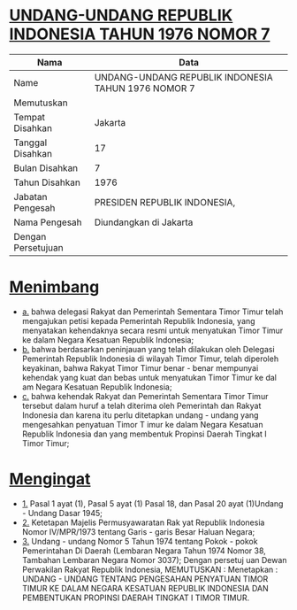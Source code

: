 # [UNDANG-UNDANG REPUBLIK INDONESIA TAHUN 1976 NOMOR 7](http://example.org/legal/document/uu/1976/7)

| Nama | Data |
| ------ | ----- |
|Name|UNDANG-UNDANG REPUBLIK INDONESIA TAHUN 1976 NOMOR 7|
|Memutuskan||
|Tempat Disahkan|Jakarta|
|Tanggal Disahkan|17|
|Bulan Disahkan|7|
|Tahun Disahkan|1976|
|Jabatan Pengesah|PRESIDEN REPUBLIK INDONESIA,|
|Nama Pengesah|Diundangkan di Jakarta|
|Dengan Persetujuan||
# [Menimbang](http://example.org/legal/document/uu/1976/7/menimbang)

* [a.](http://example.org/legal/document/uu/1976/7/menimbang/point/a) bahwa delegasi Rakyat dan Pemerintah Sementara Timor Timur telah mengajukan petisi kepada Pemerintah Republik Indonesia, yang menyatakan kehendaknya secara resmi untuk menyatukan Timor Timur ke dalam Negara Kesatuan Republik Indonesia;
* [b.](http://example.org/legal/document/uu/1976/7/menimbang/point/b) bahwa berdasarkan peninjauan yang telah dilakukan oleh Delegasi Pemerintah Republik Indonesia di wilayah Timor Timur, telah diperoleh keyakinan, bahwa Rakyat Timor Timur benar - benar mempunyai kehendak yang kuat dan bebas untuk menyatukan Timor Timur ke dal am Negara Kesatuan Republik Indonesia;
* [c.](http://example.org/legal/document/uu/1976/7/menimbang/point/c) bahwa kehendak Rakyat dan Pemerintah Sementara Timor Timur tersebut dalam huruf a telah diterima oleh Pemerintah dan Rakyat Indonesia dan karena itu perlu ditetapkan undang - undang yang mengesahkan penyatuan Timor T imur ke dalam Negara Kesatuan Republik Indonesia dan yang membentuk Propinsi Daerah Tingkat I Timor Timur;
# [Mengingat](http://example.org/legal/document/uu/1976/7/mengingat)

* [1.](http://example.org/legal/document/uu/1976/7/mengingat/point/0001) Pasal 1 ayat (1), Pasal 5 ayat (1) Pasal 18, dan Pasal 20 ayat (1)Undang - Undang Dasar 1945;
* [2.](http://example.org/legal/document/uu/1976/7/mengingat/point/0002) Ketetapan Majelis Permusyawaratan Rak yat Republik Indonesia Nomor IV/MPR/1973 tentang Garis - garis Besar Haluan Negara;
* [3.](http://example.org/legal/document/uu/1976/7/mengingat/point/0003) Undang - undang Nomor 5 Tahun 1974 tentang Pokok - pokok Pemerintahan Di Daerah (Lembaran Negara Tahun 1974 Nomor 38, Tambahan Lembaran Negara Nomor 3037); Dengan persetuj uan Dewan Perwakilan Rakyat Republik Indonesia, MEMUTUSKAN : Menetapkan : UNDANG - UNDANG TENTANG PENGESAHAN PENYATUAN TIMOR TIMUR KE DALAM NEGARA KESATUAN REPUBLIK INDONESIA DAN PEMBENTUKAN PROPINSI DAERAH TINGKAT I TIMOR TIMUR.